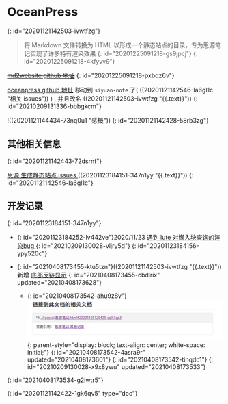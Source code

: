 # OceanPress
{: id="20201121142503-ivwtfzg"}

> 将 Markdown 文件转换为 HTML 以形成一个静态站点的目录，专为思源笔记实现了许多特有渲染效果
> {: id="20201225091218-gs9jpcj"}
{: id="20201225091218-4kfyvv9"}

~~[md2website github 地址](https://github.com/2234839/md2website)~~
{: id="20201225091218-pxbqz6v"}

[oceanpress github 地址](https://github.com/siyuan-note/oceanpress) 移动到 `siyuan-note` 了( ((20201121142546-la6gl1c "相关 issues")) ) , 并且改名 ((20201121142503-ivwtfzg "{{.text}}"))
{: id="20210209131336-bbbgkcm"}

!((20201121144434-73nq0u1 "感概"))
{: id="20201121142428-58rb3zg"}

## 其他相关信息
{: id="20201121142443-72dsrnf"}

[思源 生成静态站点 issues ](https://github.com/siyuan-note/siyuan/issues/34) ((20201123184151-347n1yy "{{.text}}"))
{: id="20201121142546-la6gl1c"}

## 开发记录
{: id="20201123184151-347n1yy"}

- {: id="20201123184252-lv442ve"}2020/11/23 [遇到 lute 对嵌入块查询的渲染bug ](https://github.com/88250/lute/issues/114)
  {: id="20210209130028-vljry5d"}
{: id="20201123184156-ypy520c"}

- {: id="20210408173455-ktu5tzn"}((20201121142503-ivwtfzg "{{.text}}"))  新增  [底部反链显示](https://github.com/siyuan-note/oceanpress/issues/8)
  {: id="20210408173455-cbdlrix" updated="20210408173628"}

  - {: id="20210408173542-ahu9z8v"}![image.png](assets/image-20210408173544-08xe8hl.png "演示截图"){: parent-style="display: block; text-align: center; white-space: initial;"}
    {: id="20210408173542-4asra9r" updated="20210408173601"}
  {: id="20210408173542-tinqdc1"}
{: id="20210209130028-x9x8ywu" updated="20210408173533"}

{: id="20210408173534-g2iwtr5"}


{: id="20201121142422-1gk6qv5" type="doc"}
